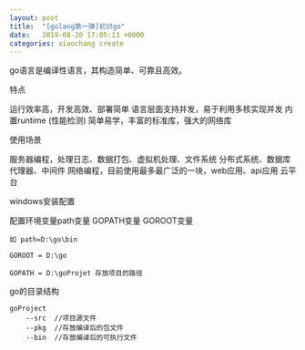 ```yaml
---
layout: post
title:  "[golang第一弹]初识go"
date:   2019-08-20 17:05:13 +0000
categories: xiaochang create
---
```


go语言是编译性语言，其构造简单、可靠且高效。

特点 

运行效率高，开发高效、部署简单
语言层面支持并发，易于利用多核实现并发
内置runtime (性能检测)
简单易学，丰富的标准库，强大的网络库

使用场景

服务器编程，处理日志、数据打包、虚拟机处理、文件系统
分布式系统、数据库代理器、中间件
网络编程，目前使用最多最广泛的一块，web应用、api应用
云平台


windows安装配置

配置环境变量path变量  GOPATH变量 GOROOT变量

    如 path=D:\go\bin

    GOROOT = D:\go

    GOPATH = D:\goProjet 存放项目的路径

go的目录结构

    goProject
        --src  //项目源文件
        --pkg  //存放编译后的包文件
        --bin  //存放编译后的可执行文件
	
